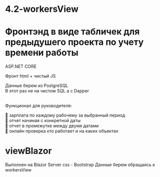 # 4.2-workersView

# Фронтэнд в виде табличек для предыдушего проекта по учету времени работы
ASP.NET CORE

Фронт html + чистый JS
<div> 
 Данные берем из PostgreSQL<br />
В этот раз не на чистом SQL а с Dapper<br />
<div>
  <br>
<p>Функционал для руководителя:</p>

 :small_blue_diamond: зарплата по каждому рабочему за выбранный период<br />
 :small_blue_diamond: отчет начиная с конкретной даты<br />
 :small_blue_diamond: отчет в промежутке между двумя датами<br />
 :small_blue_diamond: онлайн проверка кто работает и на каких объектах<br />
  </div>

  # viewBlazor
  Выполнен на Blazor  Server
  css - Bootstrap
  Данные берем обращаясь к workersView

